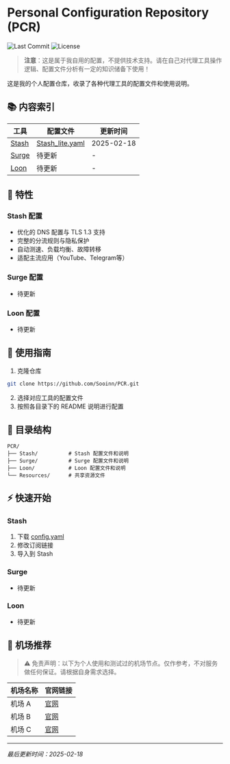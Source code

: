 # Personal Configuration Repository (PCR)

![Last Commit](https://img.shields.io/github/last-commit/Sooinn/PCR)
![License](https://img.shields.io/github/license/Sooinn/PCR)

> **注意**：这是属于我自用的配置，不提供技术支持。请在自己对代理工具操作逻辑、配置文件分析有一定的知识储备下使用！

这是我的个人配置仓库，收录了各种代理工具的配置文件和使用说明。

## 📚 内容索引

| 工具 | 配置文件 | 更新时间 |
|------|----------|----------|
| [Stash](./Stash/) | [Stash_lite.yaml](./Stash/Stash_lite.yaml) | 2025-02-18 |
| [Surge](./Surge/) | 待更新 | - |
| [Loon](./Loon/) | 待更新 | - |

## 🌟 特性

### Stash 配置
- 优化的 DNS 配置与 TLS 1.3 支持
- 完整的分流规则与隐私保护
- 自动测速、负载均衡、故障转移
- 适配主流应用（YouTube、Telegram等）

### Surge 配置
- 待更新

### Loon 配置
- 待更新

## 🔧 使用指南

1. 克隆仓库
```bash
git clone https://github.com/Sooinn/PCR.git
```

2. 选择对应工具的配置文件
3. 按照各目录下的 README 说明进行配置

## 📖 目录结构

```
PCR/
├── Stash/          # Stash 配置文件和说明
├── Surge/          # Surge 配置文件和说明
├── Loon/           # Loon 配置文件和说明
└── Resources/      # 共享资源文件
```

## ⚡️ 快速开始

### Stash
1. 下载 [config.yaml](./Stash/config.yaml)
2. 修改订阅链接
3. 导入到 Stash

### Surge
- 待更新

### Loon
- 待更新

## 🚀 机场推荐

> ⚠️ 免责声明：以下为个人使用和测试过的机场节点。仅作参考，不对服务做任何保证。请根据自身需求选择。

| 机场名称 | 官网链接 |
|---------|---------|
| 机场 A | [官网](链接) |
| 机场 B | [官网](链接) |
| 机场 C | [官网](链接) |

---
*最后更新时间：2025-02-18*
